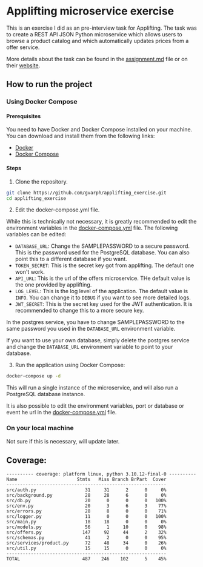 # Applifting microservice exercise

This is an exercise I did as an pre-interview task for Applifting. The task was to create a REST API JSON Python microservice which allows users to browse a product catalog and which automatically updates prices from a offer service.

More details about the task can be found in the [assignment.md](assignment.md) file or on their [website](https://python.exercise.applifting.cz).

## How to run the project

### Using Docker Compose

#### Prerequisites

You need to have Docker and Docker Compose installed on your machine. You can download and install them from the following links:

-   [Docker](https://docs.docker.com/get-docker/)
-   [Docker Compose](https://docs.docker.com/compose/install/)

#### Steps

1. Clone the repository.

```bash
git clone https://github.com/gvarph/applifting_exercise.git
cd applifting_exercise
```

2. Edit the docker-compose.yml file.

While this is technically not necessary, it is greatly recommended to edit the environment variables in the [docker-compose.yml](docker-compose.yml) file. The following variables can be edited:

-   `DATABASE_URL`: Change the SAMPLEPASSWORD to a secure password. This is the password used for the PostgreSQL database. You can also point this to a different database if you want.
-   `TOKEN_SECRET`: This is the secret key got from applifting. The default one won't work.
-   `API_URL`: This is the url of the offers microservice. THe default value is the one provided by applifting.
-   `LOG_LEVEL`: This is the log level of the application. The default value is `INFO`. You can change it to `DEBUG` if you want to see more detailed logs.
-   `JWT_SECRET`: This is the secret key used for the JWT authentication. It is recommended to change this to a more secure key.

In the postgres service, you have to change SAMPLEPASSWORD to the same password you used in the `DATABASE_URL` environment variable.

If you want to use your own database, simply delete the postgres service and change the `DATABASE_URL` environment variable to point to your database.

3. Run the application using Docker Compose:

```bash
docker-compose up -d
```

This will run a single instance of the microservice, and will also run a PostgreSQL database instance.

It is also possible to edit the environment variables, port or database or event he url in the [docker-compose.yml](docker-compose.yml) file.

### On your local machine

Not sure if this is necessary, will update later.

## Coverage:

```
---------- coverage: platform linux, python 3.10.12-final-0 ----------
Name                      Stmts   Miss Branch BrPart  Cover
-----------------------------------------------------------
src/auth.py                  31     31      2      0     0%
src/background.py            28     28      6      0     0%
src/db.py                    20      0      0      0   100%
src/env.py                   20      3      6      3    77%
src/errors.py                28      8      0      0    71%
src/logger.py                11      0      0      0   100%
src/main.py                  18     18      0      0     0%
src/models.py                56      1     10      0    98%
src/offers.py               147     92     44      2    32%
src/schemas.py               41      2      0      0    95%
src/services/product.py      72     48     34      0    26%
src/util.py                  15     15      0      0     0%
-----------------------------------------------------------
TOTAL                       487    246    102      5    45%
```
